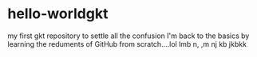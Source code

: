 # hello-worldgkt
my first gkt repository to settle all the confusion
I'm back to the basics by learning the reduments of GitHub from scratch....lol
lmb n, ,m nj kb jkbkk 
